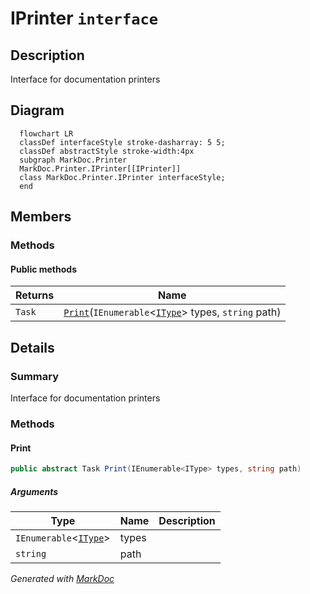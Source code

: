 # IPrinter `interface`

## Description
Interface for documentation printers

## Diagram
```mermaid
  flowchart LR
  classDef interfaceStyle stroke-dasharray: 5 5;
  classDef abstractStyle stroke-width:4px
  subgraph MarkDoc.Printer
  MarkDoc.Printer.IPrinter[[IPrinter]]
  class MarkDoc.Printer.IPrinter interfaceStyle;
  end
```

## Members
### Methods
#### Public  methods
| Returns | Name |
| --- | --- |
| `Task` | [`Print`](markdocprinter-IPrinter.md#print)(`IEnumerable`&lt;[`IType`](./markdocmemberstypes-IType.md)&gt; types, `string` path) |

## Details
### Summary
Interface for documentation printers

### Methods
#### Print
```csharp
public abstract Task Print(IEnumerable<IType> types, string path)
```
##### Arguments
| Type | Name | Description |
| --- | --- | --- |
| `IEnumerable`&lt;[`IType`](./markdocmemberstypes-IType.md)&gt; | types |   |
| `string` | path |   |

*Generated with* [*MarkDoc*](https://github.com/hailstorm75/MarkDoc.Core)
